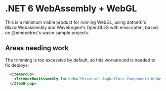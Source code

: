 # .NET 6 WebAssembly + WebGL

This is a minimum viable product for running WebGL, using dotnet6's BlazorWebassembly and WaveEngine's OpenGLES with emscripten, based on @emepetres's wasm sample projects.

## Areas needing work

The trimming is too excessive by default, so this workaround is needed to fix deploys:

```xml
  <ItemGroup>
    <TrimmerRootAssembly Include="Microsoft.AspNetCore.Components.WebAssembly" />
  </ItemGroup>
```

